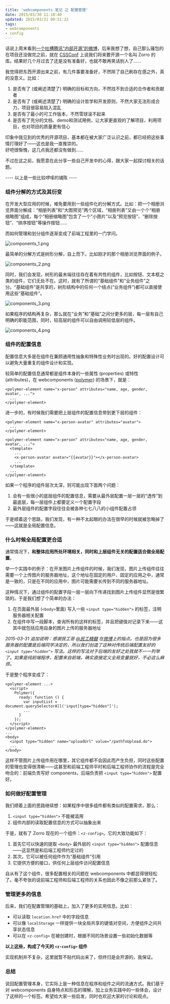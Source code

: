 ```yaml
---
title: 'webcomponents 笔记 之 配置管理'
date: 2015/03/30 11:10:40
updated: 2015/03/31 09:51:22
tags:
- webcomponents
- config
---
```


话说上周末看到[一个吐槽腾讯“内部开源”的微博](http://weibo.com/1712131295/CaM1n2FcY)，后来我想了想，自己那么骚包的在项目还没做完之前，就在 [CSSConf](/slides/css-scoping/) 上说我们将来要开源一个名叫 Zorro 的库。结果好几个月过去了还是没有准备好，也就不敢再笑话别人了……

我觉得把东西开源出来之前，有几件事要准备好，不然除了自己刷存在感之外，真的没意义。比如：

1. 是否有了 (或阐述清楚了) 明确的目标和方向，不然找不到合适的合作者和贡献者
2. 是否有了 (或阐述清楚了) 明确的设计哲学和开发原则，不然大家无法形成合力，项目很容易陷入混乱
3. 是否有了最小的可工作版本，不然雪球滚不起来
4. 是否有了充分的文档、demo和测试用例，让大家更直观的了解项目，利用项目，也对项目的质量更有信心

印象中我见到的优秀的开源项目，基本都在被大家广泛认识之前，都已经把这些事情打理好了——这也是我一直推崇的。  
好吧很惭愧，这几点我还都没有做到……

不过在这之前，我愿意在此分享一些自己开发中的心得，跟大家一起探讨相关的话题。

---- 以上是一些比较啰嗦的铺陈 ----

### 组件分解的方式及其衍变

在开发大型应用的时候，难免要用到一些组件化的分解方式。比如：把一个相册浏览界面分解成：“相册列表”和“大图预览”两个区域，“相册列表”又由一个个“相册缩略图”组成，每个“相册缩略图”包含了一个“小图片”以及“预览按钮”、“删除按钮”、“排序按钮”等操作按钮……

而如何管理和划分组件逐渐变成了前端工程里的一门学问。<!--more-->

![components_1.png](http://jiongks-typecho.stor.sinaapp.com/usr/uploads/2015/03/594096967.png)

最简单的分解方式是树形分解，自上而下。比如刚才的那个相册浏览界面的例子。

![components_2.png](http://jiongks-typecho.stor.sinaapp.com/usr/uploads/2015/03/3435937818.png)

同时，我们会发现，树形的最末端往往存在着有共性的组件，比如按钮、文本框之类的组件，它们无处不在。这时，就有了所谓的“基础组件”和“业务组件”之分。“基础组件”是共享的，树形结构中的任何一个结点(“业务组件”)都可以直接使用这些“基础组件”。

![components_3.png](http://jiongks-typecho.stor.sinaapp.com/usr/uploads/2015/03/2975873720.png)

如果程序的结构再复杂，那么就在“业务”和“基础”之间分更多的层，每一层有自己明确的职能范围，同时，较高层的组件可以自由调用较低层的组件。

![components_4.png](http://jiongks-typecho.stor.sinaapp.com/usr/uploads/2015/03/1309938584.png)

### 组件的配置信息

配置信息大多是在组件在兼顾通用性抽象和特殊性业务时出现的。好的配置设计可以避免大量重复的组件设计和实现。

较简单的配置信息通常都是组件本身的一些属性 (properties) 或特性 (attributes)，在 webcomponents ([polymer](http://docs.polymerchina.org/)) 的场景下，就是：

    <polymer-element name="x-person" attributes="name, age, gender, avatar, ...">  
      ...  
    </polymer-element>

进一步的，有时候我们需要把上层组件的配置信息带到更下层的组件：

    <polymer-element name="x-person-avatar" attributes="avatar">  
      ...  
    </polymer-element>
    
    <polymer-element name="x-person" attributes="name, age, gender, avatar, ...">
      <template>
        ...
        <x-person-avatar avatar="{{avatar}}"></x-person-avatar>
        ...
      </template>
      ...
    </polymer-element>

如果一个程序的组件层次太深，则可能出现下面两个问题：

1. 会有一些很小的底层组件的配置信息，需要从最外层配置一层一层的“透传”到最底层，每一层组件上都要定义一个配置字段
2. 最外层组件的配置字段往往会被各种七七八八的小组件配置占领

于是顺着这个思路，我们发现，有一种不太起眼的办法在很早的时候就被忽略掉了——这就是全局配置信息。

### 什么时候全局配置更合适

通常情况下，__和整体应用所处环境相关，同时和上层组件无关的配置适合做全局配置__。

举一个实践中的例子：在开发图片上传组件的时候，我们发现，图片上传组件往往需要一个上传图片的服务器地址，这个地址在固定的用户、固定的应用之中，通常是一致的，只是在不同的应用中，图片可能需要长传到不同的服务器地址。

这种情况下，通过组件的配置字段一层一层向下传递找到图片上传组件显然是很繁琐的。于是我们想了个简单的办法：

1. 在页面最外层 (`<body>`里面) 写入一些 `<input type="hidden">` 的标签，注明服务器相关配置
2. 在组件中写一段脚本，查询所有的这样的标签，并且把键值对记录下来——这其中就包括应用自身的图片上传的服务器地址

_2015-03-31 追加说明：感谢民工哥 [@民工精髓](http://weibo.com/1858846672) 在[微博](http://weibo.com/1858846672/Cb3Pwd0ZO)上的指点。也是因为很多服务器的配置是后端同学决定的，所以我们创造了这种对传统后端配置友好的 `<input type="hidden">` 写法。这样的写法对于后端的友好之处我就不一一列举了。如果是纯前端程序，配置来自前端，确实直接定义全局变量就好，不必这么麻烦。_

于是整个程序变成了：

    <polymer-element ...>
      <script>
        Polymer({
          ready: function () {
            var inputList = document.querySelectorAll('input[type="hidden"]');
            ...
          }
        });
      </script>
    </polymer-element>
    ...
    <body>
      <input type="hidden" name="uploadUrl" value="/pathToUpload.do">
      ...
    </body>

这样不管图片上传组件用在哪里，其它组件都不会因此而产生负担，同时这些配置的管理也变得很清晰——这甚至和前端工程师平时和后端工程师协作的流程是完全吻合的：前端负责写好 components，后端负责把 `<input type="hidden">` 配置好。

### 如何做好配置管理

我们顺着上面的思路继续想：如果程序中很多组件都有类似的配置需求，那么：

1. `<input type="hidden">` 不能被滥用
2. 组件内部的读取配置信息的方式可以抽象出来

于是，就有了 Zorro 现在的一个组件：`<z-config>`。它的大致功能如下：

1. 首先它可以快速的提取 `<body>` 最外层的 `<input type="hidden">` 配置信息——这显然是和后端工程师约定过的
2. 其次，它可以被任何组件作为“基础组件”引用
3. 它提供方便的接口，供任何上层组件访问配置信息

自从有了这个组件，很多配置相关的问题在 webcomponents 中都显得很轻松了。毫不夸张的说前端工程师和后端工程师的关系也因此不像之前那么紧张了。

### 管理更多的信息

后来，我们在配置管理的基础上，加入了更多的实用信息。比如：

* 可以读取 `location.href` 中的字段信息
* 可以像 `localStorage` 一样提供一块全局共享的键值对空间，方便组件之间共享状态信息
* 可以在 `<z-config>` 在被创建时，根据不同的场景设置一些初始化数据等

__以上这些，构成了今天的 `<z-config>` 组件__

实现机制并不复杂，这里就暂不贴代码出来了，但终归是会开源的，我保证。

### 总结

说回配置管理本身，它实际上是一种信息在程序和组件之间的流通方式。我们基于对 webcomponents 自身特点和形态的理解，加上业务实践中的一些体会，设计了这样的一个标签。希望给大家一些启发，同时也欢迎大家的讨论和观点。